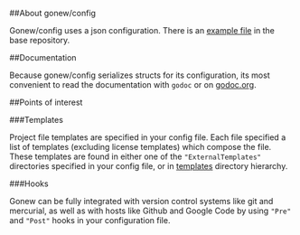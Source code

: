 [templates]: https://github.com/bmatsuo/gonew/tree/master/templates "templates"
[godoc.org]: http://godoc.org/github.com/bmatsuo/gonew/config "godoc.org"

##About gonew/config

Gonew/config uses a json configuration. There is an
[example file](https://github.com/bmatsuo/gonew/tree/master/gonew.json.example)
in the base repository.

##Documentation

Because gonew/config serializes structs for its configuration, its most
convenient to read the documentation with `godoc` or on [godoc.org][].

##Points of interest

###Templates

Project file templates are specified in your config file. Each file specified a
list of templates (excluding license templates) which compose the file. These
templates are found in either one of the `"ExternalTemplates"` directories
specified in your config file, or in [templates][] directory hierarchy.

###Hooks

Gonew can be fully integrated with version control systems like git and
mercurial, as well as with hosts like Github and Google Code by using
`"Pre"` and `"Post"` hooks in your configuration file.

